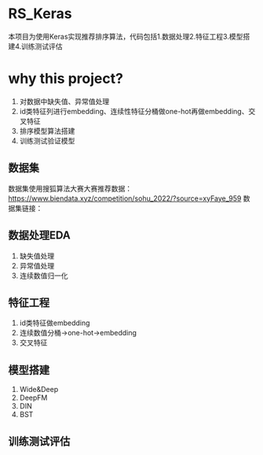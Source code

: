 # RS_Keras
本项目为使用Keras实现推荐排序算法，代码包括1.数据处理2.特征工程3.模型搭建4.训练测试评估

# why this project?
1. 对数据中缺失值、异常值处理
2. id类特征列进行embedding、连续性特征分桶做one-hot再做embedding、交叉特征
3. 排序模型算法搭建
4. 训练测试验证模型

## 数据集
数据集使用搜狐算法大赛大赛推荐数据：https://www.biendata.xyz/competition/sohu_2022/?source=xyFaye_959
数据集链接：

## 数据处理EDA
1. 缺失值处理
2. 异常值处理
3. 连续数值归一化

## 特征工程
1. id类特征做embedding
2. 连续数值分桶->one-hot->embedding
3. 交叉特征

## 模型搭建
1. Wide&Deep
2. DeepFM
3. DIN
4. BST

## 训练测试评估
